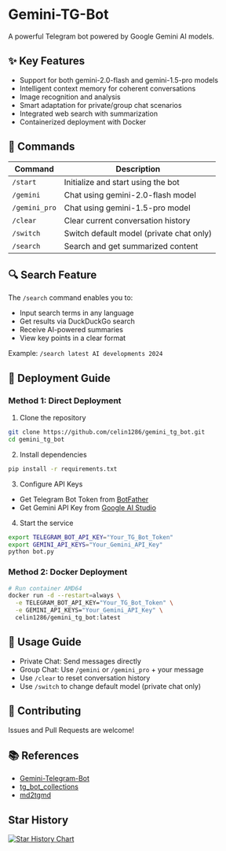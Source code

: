 # Gemini-TG-Bot

A powerful Telegram bot powered by Google Gemini AI models.

## ✨ Key Features

- Support for both gemini-2.0-flash and gemini-1.5-pro models
- Intelligent context memory for coherent conversations
- Image recognition and analysis
- Smart adaptation for private/group chat scenarios
- Integrated web search with summarization
- Containerized deployment with Docker

## 🤖 Commands

| Command | Description |
|---------|-------------|
| `/start` | Initialize and start using the bot |
| `/gemini` | Chat using gemini-2.0-flash model |
| `/gemini_pro` | Chat using gemini-1.5-pro model |
| `/clear` | Clear current conversation history |
| `/switch` | Switch default model (private chat only) |
| `/search` | Search and get summarized content |

## 🔍 Search Feature

The `/search` command enables you to:
- Input search terms in any language
- Get results via DuckDuckGo search
- Receive AI-powered summaries
- View key points in a clear format

Example: `/search latest AI developments 2024`

## 🚀 Deployment Guide

### Method 1: Direct Deployment

1. Clone the repository
```bash
git clone https://github.com/celin1286/gemini_tg_bot.git
cd gemini_tg_bot
```

2. Install dependencies
```bash
pip install -r requirements.txt
```

3. Configure API Keys
- Get Telegram Bot Token from [BotFather](https://t.me/BotFather)
- Get Gemini API Key from [Google AI Studio](https://makersuite.google.com/app/apikey)

4. Start the service
```bash
export TELEGRAM_BOT_API_KEY="Your_TG_Bot_Token"
export GEMINI_API_KEYS="Your_Gemini_API_Key"
python bot.py
```

### Method 2: Docker Deployment

```bash
# Run container AMD64
docker run -d --restart=always \
  -e TELEGRAM_BOT_API_KEY="Your_TG_Bot_Token" \
  -e GEMINI_API_KEYS="Your_Gemini_API_Key" \
  celin1286/gemini_tg_bot:latest
```

## 💬 Usage Guide

- Private Chat: Send messages directly
- Group Chat: Use `/gemini` or `/gemini_pro` + your message
- Use `/clear` to reset conversation history
- Use `/switch` to change default model (private chat only)

## 🤝 Contributing

Issues and Pull Requests are welcome!

## 📚 References

- [Gemini-Telegram-Bot](https://github.com/H-T-H/Gemini-Telegram-Bot)
- [tg_bot_collections](https://github.com/yihong0618/tg_bot_collections)
- [md2tgmd](https://github.com/yym68686/md2tgmd)

## Star History

[![Star History Chart](https://api.star-history.com/svg?repos=H-T-H/Gemini-Telegram-Bot&type=Date)](https://star-history.com/#H-T-H/Gemini-Telegram-Bot&Date)

